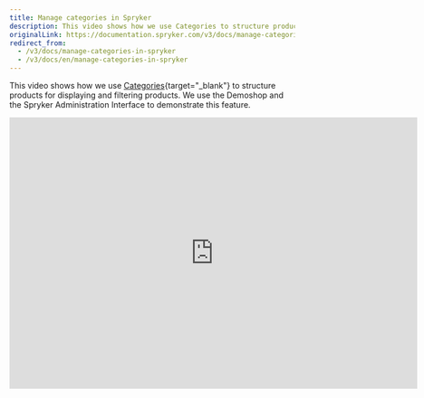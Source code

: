 ```yaml
---
title: Manage categories in Spryker
description: This video shows how we use Categories to structure products for displaying and filtering products.
originalLink: https://documentation.spryker.com/v3/docs/manage-categories-in-spryker
redirect_from:
  - /v3/docs/manage-categories-in-spryker
  - /v3/docs/en/manage-categories-in-spryker
---
```


This video shows how we use [Categories](https://documentation.spryker.com/v2/docs/category-management-201903){target="_blank"} to structure products for displaying and filtering products. We use the Demoshop and the Spryker Administration Interface to demonstrate this feature.

<iframe src="https://fast.wistia.net/embed/iframe/g3l3c7xt93" title="Category Management" allowtransparency="true" frameborder="0" scrolling="no" class="wistia_embed" name="wistia_embed" allowfullscreen="0" mozallowfullscreen="0" webkitallowfullscreen="0" oallowfullscreen="0" msallowfullscreen="0" width="720" height="480"></iframe>

